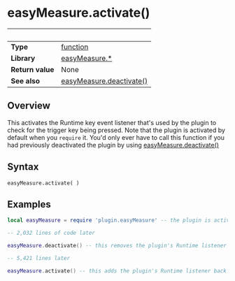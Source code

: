 # easyMeasure.activate()

|                      | &nbsp; 
| -------------------- | ---------------------------------------------------------------
| __Type__             | [function](http://docs.coronalabs.com/api/type/Function.html)
| __Library__          | [easyMeasure.*](Readme.markdown)
| __Return value__     | None
| __See also__         | [easyMeasure.deactivate()](deactivate.markdown)


## Overview

This activates the Runtime key event listener that's used by the plugin to check for the trigger key being pressed. Note that the plugin is activated by default when you `require` it. You'd only ever have to call this function if you had previously deactivated the plugin by using [easyMeasure.deactivate()](deactivate.markdown)



## Syntax

	easyMeasure.activate( )


## Examples

``````lua
local easyMeasure = require 'plugin.easyMeasure' -- the plugin is activated by default. 

-- 2,032 lines of code later

easyMeasure.deactivate() -- this removes the plugin's Runtime listener

-- 5,421 lines later

easyMeasure.activate() -- this adds the plugin's Runtime listener back again


``````
